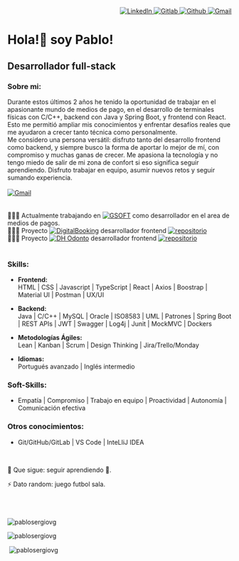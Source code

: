 <p align="right">
  <p align="right">
    <a href="https://www.linkedin.com/in/pablo-viera-a703a9a3/" target="_blank">
      <img src="https://img.shields.io/badge/linkedin-%230077B5.svg?&style=for-the-badge&logo=linkedin&logoColor=white&color=071A2C" alt="LinkedIn"/>
    </a>
    <a href="https://gitlab.ctd.academy/pablosvg" target="_blank">
      <img src="https://img.shields.io/badge/Gitlab-%231DA1F2.svg?&style=for-the-badge&logo=Gitlab&logoColor=white&color=071A2C" alt="Gitlab"/>
    </a>
    <a href="https://github.com/pablosergiovg" target="_blank">
      <img src="https://img.shields.io/badge/Github-%231DA1F2.svg?&style=for-the-badge&logo=Github&logoColor=white&color=071A2C" alt="Github"/>
    </a>
    <a href="mailto:pablosergiovg@gmail.com" target="_blank">
      <img src="https://img.shields.io/badge/Gmail-%231DA1F2.svg?&style=for-the-badge&logo=Gmail&logoColor=white&color=071A2C" alt="Gmail"/>
    </a>
  </p>
</p>
<h1 align="left">Hola!👋 soy Pablo!</h1>
<h2 align="left" display="in-line">Desarrollador full-stack</h2>

### Sobre mi:

Durante estos últimos 2 años he tenido la oportunidad de trabajar en el apasionante mundo de medios de pago, en el desarrollo de terminales físicas con C/C++, backend con Java y Spring Boot, y frontend con React. Esto me permitió ampliar mis conocimientos y enfrentar desafíos reales que me ayudaron a crecer tanto técnica como personalmente.
<br>
Me considero una persona versátil: disfruto tanto del desarrollo frontend como backend, y siempre busco la forma de aportar lo mejor de mí, con compromiso y muchas ganas de crecer. Me apasiona la tecnología y no tengo miedo de salir de mi zona de confort si eso significa seguir aprendiendo. Disfruto trabajar en equipo, asumir nuevos retos y seguir sumando experiencia.
<br>
<br>
<a href="https://drive.google.com/file/d/1GL6-cphnop0C_MzMbpPQPUMmi8p0cVoi/view?usp=sharing" target="_blank">
  <img src="https://img.shields.io/badge/Bajar CV Pablo Viera-%231DA1F2.svg?&style=for-the-badge&logo=Pdf&logoColor=white&color=071A2C" alt="Gmail"/>
</a>
<br>
<br>
<br>
👨🏽‍💻 Actualmente trabajando en [![GSOFT](https://img.shields.io/badge/GSOFT-green?style=flat-square)](https://www.gsoft.com.uy/) como desarrollador en el area de medios de pagos.
<br>
👨🏽‍💻 Proyecto [![DigitalBooking](https://img.shields.io/badge/DigitalBooking-orange?style=flat-square)](http://digitalbooking.ddns.net/) desarrollador frontend [![repositorio](https://img.shields.io/badge/repositorio-black?style=flat-square&logo=github)](https://gitlab.ctd.academy/ctd/hispanos/proyecto-integrador-1/proyecto-integrador-0223/0522ft-c3/grupo-01)
<br>
👨🏽‍💻 Proyecto [![DH Odonto](https://img.shields.io/badge/DH-Odonto-grey?style=flat-square)](https://pf-front3.vercel.app/) desarrollador frontend [![repositorio](https://img.shields.io/badge/repositorio-black?style=flat-square&logo=github)](https://github.com/pablosergiovg/Clinica-Odontologica/tree/main/src)
<br>
<br>

### Skills:

- **Frontend:**<br>
HTML | CSS | Javascript | TypeScript | React | Axios | Boostrap | Material UI | Postman | UX/UI

- **Backend:**<br>
Java | C/C++ | MySQL | Oracle | ISO8583 | UML | Patrones | Spring Boot | REST APIs | JWT | Swagger | Log4j | Junit | MockMVC | Dockers
 
- **Metodologías Ágiles:**<br>
Lean | Kanban | Scrum | Design Thinking | Jira/Trello/Monday

- **Idiomas:**<br>
Portugués avanzado | Inglés intermedio

### Soft-Skills:<br>
* Empatía | Compromiso | Trabajo en equipo | Proactividad | Autonomía | Comunicación efectiva


### Otros conocimientos:<br>
* Git/GitHub/GitLab | VS Code | InteLliJ IDEA

<br>

🌱 Que sigue: seguir aprendiendo 🚀.

⚡ Dato random: juego futbol sala.

<br>
<br>

<p><img src="https://komarev.com/ghpvc/?username=pablosergiovg&label=Profile%20views&color=0e75b6&style=flat" alt="pablosergiovg" /></p>

<p><img src="https://github-readme-stats.vercel.app/api/top-langs?username=pablosergiovg&show_icons=true&locale=en&layout=compact&theme=dark" alt="pablosergiovg" /></p>

<p>&nbsp;<img align="center" src="https://github-readme-stats.vercel.app/api?username=pablosergiovg&show_icons=true&locale=en&theme=dark" alt="pablosergiovg" /></p>
